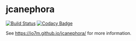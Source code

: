jcanephora
===

[![Build Status](https://travis-ci.org/io7m/jcanephora.svg)](https://travis-ci.org/io7m/jcanephora)
[![Codacy Badge](https://api.codacy.com/project/badge/Grade/fb34eaf98f0c41578cfc194e9411fddd)](https://www.codacy.com/app/github_79/jcanephora?utm_source=github.com&amp;utm_medium=referral&amp;utm_content=io7m/jcanephora&amp;utm_campaign=Badge_Grade)

See https://io7m.github.io/jcanephora/ for more information.

